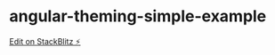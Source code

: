# angular-theming-simple-example

[Edit on StackBlitz ⚡️](https://stackblitz.com/edit/angular-thyura-g6fgks)